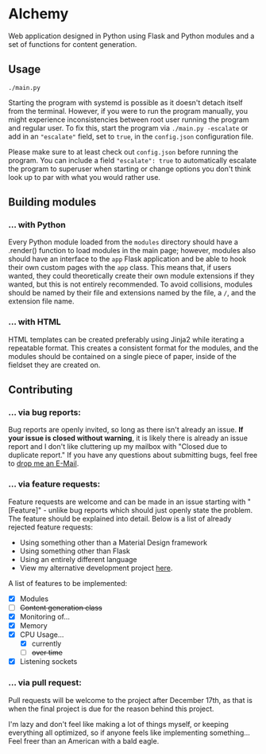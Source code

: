 # Alchemy
Web application designed in Python using Flask and Python
modules and a set of functions for content generation.

## Usage
`./main.py`

Starting the program with systemd is possible as it doesn't
detach itself from the terminal. However, if you were to
run the program manually, you might experience inconsistencies
between root user running the program and regular user. To fix
this, start the program via `./main.py -escalate` or add in an
`"escalate"` field, set to `true`, in the `config.json`
configuration file.

Please make sure to at least check out `config.json` before
running the program. You can include a field `"escalate": true`
to automatically escalate the program to superuser when starting
or change options you don't think look up to par with what you
would rather use.

## Building modules

### ... with Python

Every Python module loaded from the `modules` directory
should have a .render() function to load modules in the
main page; however, modules also should have an interface
to the `app` Flask application and be able to hook their
own custom pages with the `app` class. This means that,
if users wanted, they could theoretically create their
own module extensions if they wanted, but this is not
entirely recommended. To avoid collisions, modules should
be named by their file and extensions named by the file,
a `/`, and the extension file name.

### ... with HTML

HTML templates can be created preferably using Jinja2
while iterating a repeatable format. This creates a
consistent format for the modules, and the modules
should be contained on a single piece of paper, inside
of the fieldset they are created on.

## Contributing

### ... via bug reports:

Bug reports are openly invited, so long as there isn't
already an issue. **If your issue is closed without
warning**, it is likely there is already an issue report
and I don't like cluttering up my mailbox with "Closed
due to duplicate report." If you have any questions
about submitting bugs, feel free to [drop me an E-Mail](
mailto:vandor2012@gmail.com).

### ... via feature requests:

Feature requests are welcome and can be made in an issue
starting with "[Feature]" - unlike bug reports which
should just openly state the problem. The feature should
be explained into detail. Below is a list of already
rejected feature requests:

 * Using something other than a Material Design framework
 * Using something other than Flask
 * Using an entirely different language
  * View my alternative development project [here](
  https://github.com/carbonsrv/diamond).

A list of features to be implemented:

 * [X] Modules
 * [ ] ~~Content generation class~~
 * [X] Monitoring of...
  * [X] Memory
  * [X] CPU Usage...
    - [X] currently
    - [ ] ~~over time~~
  * [X] Listening sockets

### ... via pull request:

Pull requests will be welcome to the project after
December 17th, as that is when the final project
is due for the reason behind this project.

I'm lazy and don't feel like making a lot of things
myself, or keeping everything all optimized, so if
anyone feels like implementing something... Feel
freer than an American with a bald eagle.
